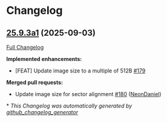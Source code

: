 # Changelog

## [25.9.3a1](https://github.com/NeonGeckoCom/neon_debos/tree/25.9.3a1) (2025-09-03)

[Full Changelog](https://github.com/NeonGeckoCom/neon_debos/compare/25.8.25...25.9.3a1)

**Implemented enhancements:**

- \[FEAT\] Update image size to a multiple of 512B [\#179](https://github.com/NeonGeckoCom/neon_debos/issues/179)

**Merged pull requests:**

- Update image size for sector alignment [\#180](https://github.com/NeonGeckoCom/neon_debos/pull/180) ([NeonDaniel](https://github.com/NeonDaniel))



\* *This Changelog was automatically generated by [github_changelog_generator](https://github.com/github-changelog-generator/github-changelog-generator)*
